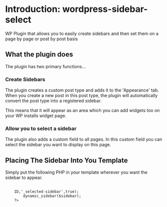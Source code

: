 # Introduction: wordpress-sidebar-select
WP Plugin that allows you to easily create sidebars and then set them on a page by page or post by post basis


## What the plugin does
The plugin has two primary functions...

### Create Sidebars

The plugin creates a custom post type and adds it to the 'Appearance' tab. When you create a new post in this post type, the plugin will automatically convert the post type into a registered sidebar. 

This means that it will appear as an area which you can add widgets too on your WP installs widget page. 

### Allow you to select a sidebar

The plugin also adds a custom field to all pages. In this custom field you can select the sidebar you want to display on this page.


## Placing The Sidebar Into You Template 

Simply put the following PHP in your template wherever you want the sidebar to appear.

<pre>
	<code>
	<?php
		$sidebar = get_post_meta($post->ID,'_selected-sidebar',true);	
		dynamic_sidebar($sidebar);	
	?>
	</code>
</pre>